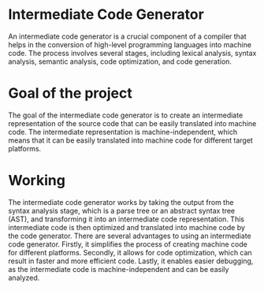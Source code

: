 # Intermediate Code Generator
An intermediate code generator is a crucial component of a compiler that helps in the conversion of high-level programming languages into machine code. The process involves several stages, including lexical analysis, syntax analysis, semantic analysis, code optimization, and code generation.

# Goal of the project
The goal of the intermediate code generator is to create an intermediate representation of the source code that can be easily translated into machine code. The intermediate representation is machine-independent, which means that it can be easily translated into machine code for different target platforms.

# Working
The intermediate code generator works by taking the output from the syntax analysis stage, which is a parse tree or an abstract syntax tree (AST), and transforming it into an intermediate code representation. This intermediate code is then optimized and translated into machine code by the code generator.
There are several advantages to using an intermediate code generator. Firstly, it simplifies the process of creating machine code for different platforms. Secondly, it allows for code optimization, which can result in faster and more efficient code. Lastly, it enables easier debugging, as the intermediate code is machine-independent and can be easily analyzed.








